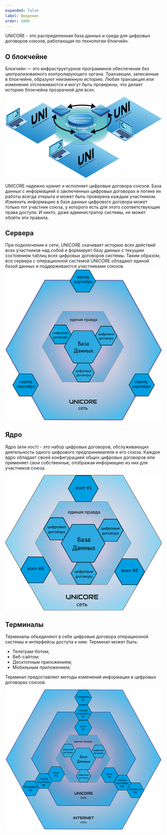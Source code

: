 ```yaml
---
expanded: false
label: Введение
order: 1000
---
```

UNICORE - это распределенная база данных и среда для цифровых договоров союзов, работающая по технологии блокчейн. 

<!-- Это платформа с открытым исходным кодом, обеспечивающая лучшую в отрасли скорость транзакций и гибкие возможности применения. Платформа разработана для случаев использования корпоративного уровня и создана как для публичного, так и для частного развертывания. UNICORE настраивается в соответствии с широким спектром потребностей бизнеса в различных отраслях благодаря системе разрешений на основе ролей и безопасной обработке транзакций приложений.
 -->
<!-- Создание распределенных приложений на UNICORE следует знакомым шаблонам разработки и языкам программирования. Платформа UNICORE предоставляет такие функции, как: учетные записи, аутентификация, базы данных, асинхронная связь и планирование приложений на нескольких ядрах ЦП и кластерах. 
 -->
## О блокчейне
Блокчейн — это инфраструктурное программное обеспечение без централизованного контролирующего органа. Транзакции, записанные в блокчейне, образуют неизменную историю. Любая транзакция или изменение отслеживаются и могут быть проверены, что делает историю блокчейна прозрачной для всех. 


![](/static/OS2.png)

UNICORE надежно хранит и исполняет цифровые договора союзов. База данных с информацией о заключенных цифровых договорах и логике их работы всегда открыта и может быть проверена каждым участником. Изменить информацию в базе данных цифрового договора может только тот участник союза, у которого есть для этого соответствующие права доступа. И никто, даже администратор системы, не может обойти эти правила. 

## Сервера
При подключении к сети, UNICORE скачивает историю всех действий всех участников над собой и формирует базу данных с текущим состоянием таблиц всех цифровых договоров системы. Таким образом, все сервера с операционной системой UNICORE обладают единой базой данных и поддерживаются участниками союзов.
![](/static/server.png)

## Ядро
Ядро (или хост) - это набор цифровых договоров, обслуживающих деятельность одного цифрового предпринимателя и его союза. Каждое ядро обладает своей конфигурацией общих цифровых договоров или применяет свои собственные, отображая информацию из них для участников союза.

![](/static/hosts.png)


## Терминалы
Терминалы объединяют в себе цифровые договора операционной системы и интерфейсы доступа к ним. Терминал может быть:
- Телеграм-ботом;
- Веб-сайтом;
- Десктопным приложением;
- Мобильным приложением;

Терминал предоставляет методы изменений информации в цифровых договорах союзов. 

![](/static/terminals.png)

<!-- ## Сети
Операционная система UNICORE позволяет запускать себя в выделенных копиях. Все копии UNICORE могут передавать ресурсы из сети в сеть и исполнять собственные цифровые договора в индивидуальных конфигурациях цифровой экономики. 
 -->